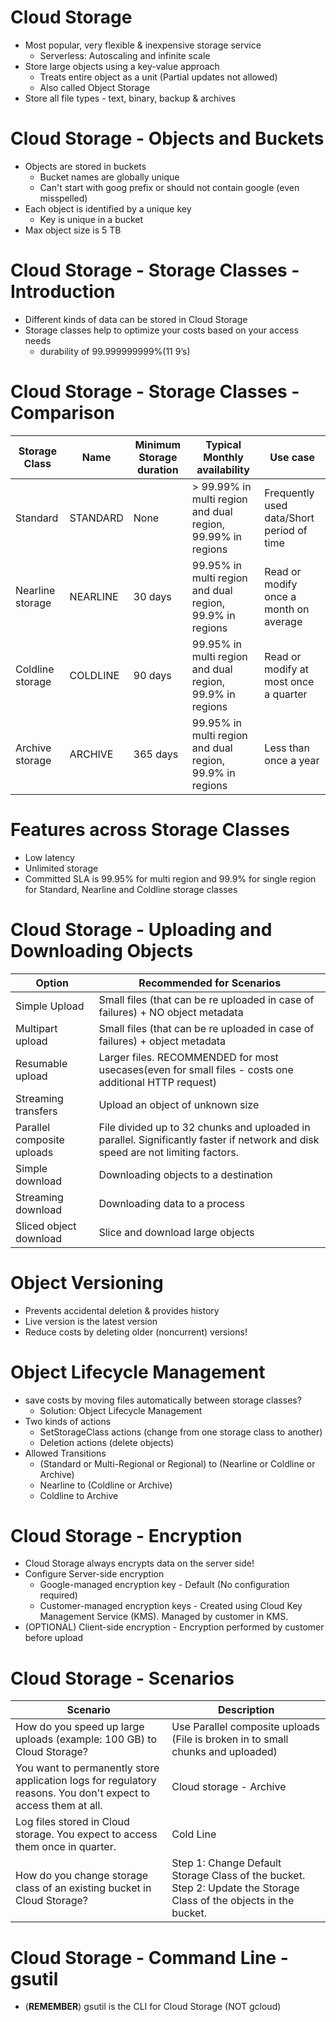 # Cloud Storage
- Most popular, very flexible & inexpensive storage service
  - Serverless: Autoscaling and infinite scale
- Store large objects using a key-value approach
  - Treats entire object as a unit (Partial updates not allowed)
  - Also called Object Storage
- Store all file types - text, binary, backup & archives
# Cloud Storage - Objects and Buckets
- Objects are stored in buckets
  - Bucket names are globally unique
  - Can't start with goog prefix or should not contain google (even misspelled)
- Each object is identified by a unique key
  - Key is unique in a bucket
- Max object size is 5 TB
# Cloud Storage - Storage Classes - Introduction
- Different kinds of data can be stored in Cloud Storage
- Storage classes help to optimize your costs based on your access needs
  - durability of 99.999999999%(11 9’s)
# Cloud Storage - Storage Classes - Comparison
| Storage Class    | Name     | Minimum Storage duration | Typical Monthly availability                                | Use case                                   |
|------------------|----------|--------------------------|-------------------------------------------------------------|--------------------------------------------|
| Standard         | STANDARD | None                     | > 99.99% in multi region and dual region, 99.99% in regions | Frequently used data/Short period of time  |
| Nearline storage | NEARLINE | 30 days                  | 99.95% in multi region and dual region, 99.9% in regions    | Read or modify once a month on average     |
| Coldline storage | COLDLINE | 90 days                  | 99.95% in multi region and dual region, 99.9% in regions    | Read or modify at most once a quarter      |
| Archive storage  | ARCHIVE  | 365 days                 | 99.95% in multi region and dual region, 99.9% in regions    | Less than once a year                      |
# Features across Storage Classes
- Low latency
- Unlimited storage
- Committed SLA is 99.95% for multi region and 99.9% for single region for Standard, Nearline and Coldline storage classes
# Cloud Storage - Uploading and Downloading Objects
| Option                     | Recommended for Scenarios                                                                                                       |
|----------------------------|---------------------------------------------------------------------------------------------------------------------------------|
| Simple Upload              | Small files (that can be re uploaded in case of failures) + NO object metadata                                                  |
| Multipart upload           | Small files (that can be re uploaded in case of failures) + object metadata                                                     |
| Resumable upload           | Larger files. RECOMMENDED for most usecases(even for small files - costs one additional HTTP request)                           |
| Streaming transfers        | Upload an object of unknown size                                                                                                |
| Parallel composite uploads | File divided up to 32 chunks and uploaded in parallel. Significantly faster if network and disk speed are not limiting factors. |
| Simple download            | Downloading objects to a destination                                                                                            |
| Streaming download         | Downloading data to a process                                                                                                   |
| Sliced object download     | Slice and download large objects                                                                                                |
# Object Versioning
- Prevents accidental deletion & provides history
- Live version is the latest version
- Reduce costs by deleting older (noncurrent) versions!
# Object Lifecycle Management
- save costs by moving files automatically between storage classes?
  - Solution: Object Lifecycle Management
- Two kinds of actions
  - SetStorageClass actions (change from one storage class to another)
  - Deletion actions (delete objects)
- Allowed Transitions
  - (Standard or Multi-Regional or Regional) to (Nearline or Coldline or Archive)
  - Nearline to (Coldline or Archive)
  - Coldline to Archive
# Cloud Storage - Encryption
- Cloud Storage always encrypts data on the server side!
- Configure Server-side encryption
  - Google-managed encryption key - Default (No configuration required)
  - Customer-managed encryption keys - Created using Cloud Key Management Service (KMS). Managed by customer in KMS.
- (OPTIONAL) Client-side encryption - Encryption performed by customer before upload
# Cloud Storage - Scenarios
| Scenario                                                                                                       | Description                                                                                                        |
|----------------------------------------------------------------------------------------------------------------|--------------------------------------------------------------------------------------------------------------------|
| How do you speed up large uploads (example: 100 GB) to Cloud Storage?                                          | Use Parallel composite uploads (File is broken in to small chunks and uploaded)                                    |
| You want to permanently store application logs for regulatory reasons. You don't expect to access them at all. | Cloud storage - Archive                                                                                            |
| Log files stored in Cloud storage. You expect to access them once in quarter.                                  | Cold Line                                                                                                          |
| How do you change storage class of an existing bucket in Cloud Storage?                                        | Step 1: Change Default Storage Class of the bucket. Step 2: Update the Storage Class of the objects in the bucket. |
# Cloud Storage - Command Line - gsutil
- (**REMEMBER**) gsutil is the CLI for Cloud Storage (NOT gcloud)

